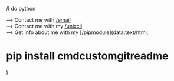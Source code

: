 /I do python

--> Contact me with [/email](mailto:dctachasing@gmail.com)<br>
--> Contact me with my [/unixcli](git.cmdcustom.repl.co/unix-cli)<br>
--> Get info about me with my [/pipmodule](data:text/html,<h1>pip install cmdcustomgitreadme</h1>)<br>

<!---
cmdcustom/cmdcustom is a ✨ special ✨ repository because its `README.md` (this file) appears on your GitHub profile.
You can click the Preview link to take a look at your changes.
--->
